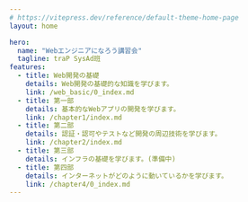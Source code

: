```yaml
---
# https://vitepress.dev/reference/default-theme-home-page
layout: home

hero:
  name: "Webエンジニアになろう講習会"
  tagline: traP SysAd班
features:
  - title: Web開発の基礎
    details: Web開発の基礎的な知識を学びます。
    link: /web_basic/0_index.md
  - title: 第一部
    details: 基本的なWebアプリの開発を学びます。
    link: /chapter1/index.md
  - title: 第二部
    details: 認証・認可やテストなど開発の周辺技術を学びます。
    link: /chapter2/index.md
  - title: 第三部
    details: インフラの基礎を学びます。(準備中)
  - title: 第四部
    details: インターネットがどのように動いているかを学びます。
    link: /chapter4/0_index.md
---
```


